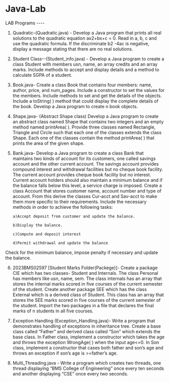 # Java-Lab
LAB Programs ----

01)  Quadratic-(Quadratic.java) - 
Develop a Java program that prints all real solutions to the quadratic equation ax2+bx+c  = 0. Read in a, b, c and use the quadratic formula. If the discriminate b2
-4ac is negative,  display a message stating that there are no real solutions.

02) Student Class--(Student_info.java) - 
Develop a Java program to create a class Student with members usn, name, an array  credits and an array marks. Include methods to accept and display details and a 
method to calculate SGPA of a student.

03) Book.java-
Create a class Book that contains four members: name,  author, price, and num_pages. Include a constructor to set the values for the 
members. Include methods to set and get the details of the objects. Include a  toString( ) method that could display the complete details of the book. Develop  a Java program to create n book objects.

04)  Shape.java- (Abstract Shape class) 
Develop a Java program to create an abstract class named Shape that contains two integers and an empty method named printArea( ). Provide three classes named Rectangle, Triangle and Circle such that each one of the classes extends the class Shape. Each one of the classes contain the method printArea( ) that prints the area of the given shape.


05) Bank.java-
Develop a Java program to create a class Bank that maintains two kinds of account for its customers, one called savings account and the other current account. The savings account provides compound interest and withdrawal facilities but no cheque book facility. The current account provides cheque book facility but no interest. Current account holders should also maintain a minimum balance and if the balance falls below this level, a service charge is imposed.
Create a class Account that stores customer name, account number and type of account. From this derive the classes Cur-acct and Sav-acct to make them more specific to their requirements. Include the necessary methods in order to achieve the following tasks:

        a)Accept deposit from customer and update the balance.

        b)Display the balance.
 
        c)Compute and deposit interest

        d)Permit withdrawal and update the balance

Check for the minimum balance, impose penalty if necessary and update the balance.

06) 2023BMS02597 [Student Marks Folder(Packege)]-
Create a package CIE which has two classes- Student and Internals. The class Personal has members like usn, name, sem. The class internals has an array that stores the internal marks scored in five courses of the current semester of the student. Create another package SEE which has the class External which is a derived class of Student. This class has an array that stores the SEE marks scored in five courses of the current semester of the student. Import the two packages in a file that declares the final marks of n students in all five courses.
   
07) Exception Handling (Exception_Handling.java)- 
Write a program that demonstrates handling of exceptions in inheritance tree. Create a base class called “Father” and derived class called “Son” which extends the base class. In Father class, implement a constructor which takes the age and throws the exception WrongAge( ) when the input age<=0. In Son class, implement a constructor that cases both father and son’s age and throws an exception if son’s age is >=father’s age.

08) Multi_Threading.java - 
Write a program which creates two threads, one thread displaying “BMS College of Engineering” once every ten seconds and another displaying “CSE” once every two seconds.
